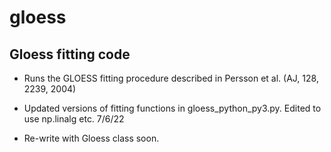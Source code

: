 # gloess
Gloess fitting code
----

* Runs the GLOESS fitting procedure described in Persson et al. (AJ, 128, 2239, 2004)

* Updated versions of fitting functions in gloess_python_py3.py. Edited to use np.linalg etc. 7/6/22
* Re-write with Gloess class soon. 
